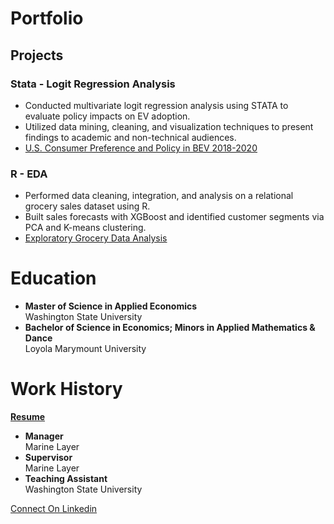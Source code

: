 # Portfolio

## Projects
### Stata - Logit Regression Analysis
- Conducted multivariate logit regression analysis using STATA to evaluate policy impacts on EV adoption.
- Utilized data mining, cleaning, and visualization techniques to present findings to academic and non-technical audiences.
- [U.S. Consumer Preference and Policy in BEV 2018-2020](https://github.com/nicolerouleau/Stata_US_BEV)

### R - EDA
- Performed data cleaning, integration, and analysis on a relational grocery sales dataset using R.
- Built sales forecasts with XGBoost and identified customer segments via PCA and K-means clustering.
- [Exploratory Grocery Data Analysis](https://nicolerouleau.github.io/R_Grocery/)

# Education
- __Master of Science in Applied Economics__ <br/>
Washington State University
- __Bachelor of Science in Economics; Minors in Applied Mathematics & Dance__ <br/>
Loyola Marymount University

# Work History
__[Resume]([https://github.com/nicolerouleau/Resume](https://github.com/nicolerouleau/Resume/blob/main/Rouleau%20Resume%202025.pdf))__
- __Manager__ <br/>
Marine Layer <br/>
- __Supervisor__ <br/>
Marine Layer <br/>
- __Teaching Assistant__ <br/>
Washington State University <br/>

[Connect On Linkedin](https://www.linkedin.com/in/nicole-rouleau/)
